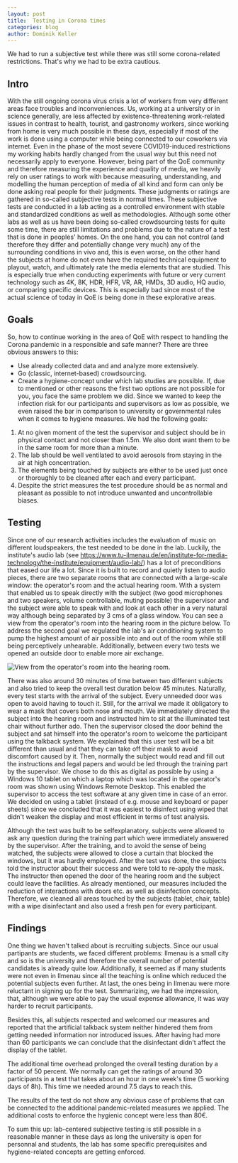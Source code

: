 ```yaml
---
layout: post
title:  Testing in Corona times 
categories: blog
author: Dominik Keller
---
```

We had to run a subjective test while there was still some corona-related restrictions. That's why we had to be extra cautious. 

## Intro
With the still ongoing corona virus crisis a lot of workers from very different areas face troubles and inconveniences. <!--- While every single one counts, some are hit harder than others and have to deal with working from home, working short-time or even losing their jobs while managing their kids who can't go to school and living life in a very unusual and troubling way. -->
Us, working at a university or in science generally, are less affected by existence-threatening work-related issues in contrast to health, tourist, and gastronomy workers, since working from home is very much possible in these days, especially if most of the work is done using a computer while being connected to our coworkers via internet. 
Even in the phase of the most severe COVID19-induced restrictions my working habits hardly changed from the usual way but this need not necessarily apply to everyone. 
However, being part of the QoE community and therefore measuring the experience and quality of media, we heavily rely on user ratings to work with because measuring, understanding, and modelling the human perception of media of all kind and form can only be done asking real people for their judgments. 
These judgments or ratings are gathered in so-called subjective tests in normal times. These subjective tests are conducted in a lab acting as a controlled environment with stable and standardized conditions as well as methodologies. Although some other labs as well as us have been doing so-called crowdsourcing tests for quite some time, there are still limitations and problems due to the nature of a test that is done in peoples' homes. On the one hand, you can not control (and therefore they differ and potentially change very much) any of the surrounding conditions in vivo and, this is even worse, on the other hand the subjects at home do not even have the required technical equipment to playout, watch, and ultimately rate the media elements that are studied. This is especially true when conducting experiments with future or very current technology such as 4K, 8K, HDR, HFR, VR, AR, HMDs, 3D audio, HQ audio, or comparing specific devices. This is especially bad since most of the actual science of today in QoE is being done in these explorative areas. 

## Goals
So, how to continue working in the area of QoE with respect to handling the Corona pandemic in a responsible and safe manner?
There are three obvious answers to this:
- Use already collected data and and analyze more extensively.
- Go (classic, internet-based) crowdsourcing.
- Create a hygiene-concept under which lab studies are possible.
If, due to mentioned or other reasons the first two options are not possible for you, you face the same problem we did. Since we wanted to keep the infection risk for our participants and supervisors as low as possible, we even raised the bar in comparison to university or governmental rules when it comes to hygiene measures. 
We had the following goals:
1. At no given moment of the test the supervisor and subject should be in physical contact and not closer than 1.5m. We also dont want them to be in the same room for more than a minute. 
2. The lab should be well ventilated to avoid aerosols from staying in the air at high concentration.
3. The elements being touched by subjects are either to be used just once or thoroughly to be cleaned after each and every participant.
4. Despite the strict measures the test procedure should be as normal and pleasant as possible to not introduce unwanted and uncontrollable biases.

## Testing
Since one of our research activities includes the evaluation of music on different loudspeakers, the test needed to be done in the lab. Luckily, the institute's audio lab (see https://www.tu-ilmenau.de/en/institute-for-media-technology/the-institute/equipment/audio-lab/) has a lot of preconditions that eased our life a  lot. Since it is built to record and quietly listen to audio pieces, there are two separate rooms that are connected with a large-scale window: the operator's room and the actual hearing room. With a system that enabled us to speak directly with the subject (two good microphones and two speakers, volume controllable, muting possible) the supervisor and the subject were able to speak with and look at each other in a very natural way although being separated by 3 cms of a glass window. You can see a view from the operator's room into the hearing room in the picture below. To address the second goal we regulated the lab's air conditioning system to pump the highest amount of air possible into and out of the room while still being perceptively unhearable. Additionally, between every two tests we opened an outside door to enable more air exchange. 

![View from the operator's room into the hearing room.](https://i.imgur.com/IWENfxp.jpg)

There was also around 30 minutes of time between two different subjects and also tried to keep the overall test duration below 45 minutes. 
Naturally, every test starts with the arrival of the subject. Every unneeded door was open to avoid having to touch it. Still, for the arrival we made it obligatory to wear a mask that covers both nose and mouth. We immediately directed the subject into the hearing room and instructed him to sit at the illuminated test chair without further ado. Then the supervisor closed the door behind the subject and sat himself into the operator's room to welcome the participant using the talkback system. We explained that this user test will be a bit different than usual and that they can take off their mask to avoid discomfort caused by it. Then, normally the subject would read and fill out the instructions and legal papers and would be led through the training part by the supervisor. We chose to do this as digital as possible by using a Windows 10 tablet on which a laptop which was located in the operator's room was shown using Windows Remote Desktop. This enabled the supervisor to access the test software at any given time in case of an error.
We decided on using a tablet (instead of e.g. mouse and keyboard or paper sheets) since we concluded that it was easiest to disinfect using wiped that didn't weaken the display and most efficient in terms of test analysis.

Although the test was built to be selfexplanatory, subjects were allowed to ask any question during the training part which were immediately answered by the supervisor. After the training, and to avoid the sense of being watched, the subjects were allowed to close a curtain that blocked the windows, but it was hardly employed. After the test was done, the subjects told the instructor about their success and were told to re-apply the mask. The instructor then opened the door of the hearing room and the subject could leave the facilities. 
As already mentioned, our measures included the reduction of interactions with doors etc. as well as disinfection concepts. Therefore, we cleaned all areas touched by the subjects (tablet, chair, table) with a wipe disinfectant and also used a fresh pen for every participant. 

## Findings
One thing we haven't talked about is recruiting subjects. Since our usual partipants are students, we faced different problems: Ilmenau is a small city and so is the university and therefore the overall number of potential candidates is already quite low. Additionally, it seemed as if many students were not even in Ilmenau since all the teaching is online which reduced the potential subjects even further. At last, the ones being in Ilmenau were more reluctant in signing up for the test. Summarizing, we had the impression, that, although we were able to pay the usual expense allowance, it was way harder to recruit participants. 

Besides this, all subjects respected and welcomed our measures and reported that the artificial talkback system neither hindered them from getting needed information nor introduced issues. After having had more than 60 participants we can conclude that the disinfectant didn't affect the display of the tablet.
 
The additional time overhead prolonged the overall testing duration by a factor of 50 percent. We normally can get the ratings of around 30 participants in a test that takes about an hour in one week's time (5 working days of 8h). This time we needed around 7.5 days to reach this. 

The results of the test do not show any obvious case of problems that can be connected to the additional pandemic-related measures we applied. The additional costs to enforce the hygienic concept were less than 80€. 

To sum this up: lab-centered subjective testing is still possible in a reasonable manner in these days as long the university is open for personnal and students, the lab has some specific prerequisites and hygiene-related concepts are getting enforced. 
